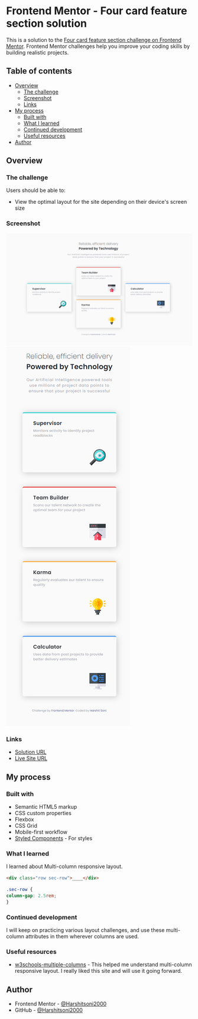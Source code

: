 # Frontend Mentor - Four card feature section solution

This is a solution to the [Four card feature section challenge on Frontend Mentor](https://www.frontendmentor.io/challenges/four-card-feature-section-weK1eFYK). Frontend Mentor challenges help you improve your coding skills by building realistic projects.

## Table of contents

- [Overview](#overview)
  - [The challenge](#the-challenge)
  - [Screenshot](#screenshot)
  - [Links](#links)
- [My process](#my-process)
  - [Built with](#built-with)
  - [What I learned](#what-i-learned)
  - [Continued development](#continued-development)
  - [Useful resources](#useful-resources)
- [Author](#author)

## Overview

### The challenge

Users should be able to:

- View the optimal layout for the site depending on their device's screen size

### Screenshot

![Desktop-View](ss/desktop-view.PNG)
![Mobile-View](ss/mobile-view.png)

### Links

- [Solution URL](https://github.com/Harshitsoni2000/Four-Card-Feature-Section)
- [Live Site URL](https://harshitsoni2000.github.io/Four-Card-Feature-Section/)

## My process

### Built with

- Semantic HTML5 markup
- CSS custom properties
- Flexbox
- CSS Grid
- Mobile-first workflow
- [Styled Components](https://cdn.jsdelivr.net/npm/bootstrap@4.6.0/dist/css/bootstrap.min.css) - For styles

### What I learned

I learned about Multi-column responsive layout.

```html
<div class="row sec-row">____</div>
```
```css
.sec-row {
column-gap: 2.5rem;
}
```

### Continued development

I will keep on practicing various layout challenges, and use these multi-column attributes in them wherever columns are used.  

### Useful resources

- [w3schools-multiple-columns](https://www.w3schools.com/css/css3_multiple_columns.asp) - This helped me understand multi-column responsive layout. I really liked this site and will use it going forward.

## Author

- Frontend Mentor - [@Harshitsoni2000](https://www.frontendmentor.io/profile/Harshitsoni2000)
- GitHub - [@Harshitsoni2000](https://github.com/Harshitsoni2000)
